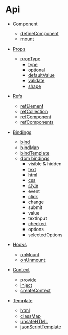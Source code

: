# Api

* [Component](component.html)
    * [defineComponent](component.html#defineComponent)
    * [mount](component.html#mount)
    
* [Props](props.html)
    * [propType](props.html#proptype)
        * [type](props.html#type)
        * [optional](props.html#optional)
        * [defaultValue](props.html#defaultvalue)
        * [validate](props.html#validate)
        * [shape](props.html#shape)
        
* [Refs](refs.html)
    * [refElement](refs.html#refelement)
    * [refCollection](refs.html#refcollection)
    * [refComponent](refs.html#refcomponent)
    * [refComponents](refs.html#refcomponents)

* [Bindings](bindings.html)
    * [bind](bindings.html#bind)
    * [bindMap](bindings.html#bindmap)
    * [bindTemplate](bindings.html#bindtemplate)
    * [dom bindings](bindings.html#dom-bindings)
        * visible & hidden
        * [text](bindings.html#text)
        * [html](bindings.html#html)
        * [css](bindings.html#css)
        * [style](bindings.html#style)
        * event
        * [click](bindings.html#click)
        * change
        * submit
        * value
        * textInput
        * [checked](bindings.html#checked)
        * options
        * selectedOptions

* [Hooks](hooks.html)
    * [onMount](hooks.html#onmount)
    * [onUnmount](hooks.html#onunmount)
    
* [Context](provide-inject.html)
    * [provide](provide-inject.html#provide)
    * [inject](provide-inject.html#inject)
    * [createContext](provide-inject.html#createcontext)
    
* [Template](mhtml.html)
    * [html](mhtml.html#html)
    * [classMap](mhtml.html#classmap)
    * [unsafeHTML](mhtml.html#unsafehtml)
    * [jsonScriptTemplate](mhtml.html#jsonScripttemplate)
